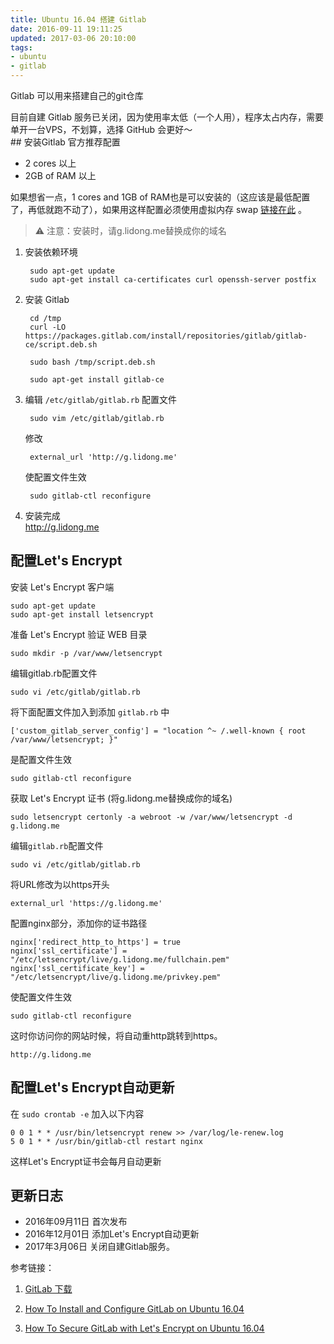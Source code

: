 ```yaml
---
title: Ubuntu 16.04 搭建 Gitlab
date: 2016-09-11 19:11:25
updated: 2017-03-06 20:10:00
tags:
- ubuntu
- gitlab
---
```


Gitlab 可以用来搭建自己的git仓库
<!--more-->
<div class="alert">
目前自建 Gitlab 服务已关闭，因为使用率太低（一个人用），程序太占内存，需要单开一台VPS，不划算，选择 GitHub 会更好～
</div>
## 安装Gitlab
官方推荐配置

- 2 cores 以上
- 2GB of RAM 以上

如果想省一点，1 cores and 1GB of RAM也是可以安装的（这应该是最低配置了，再低就跑不动了），如果用这样配置必须使用虚拟内存 swap [链接在此](https://lidong.me/blog/linux-enable-swap/) 。

> ⚠️ 注意：安装时，请g.lidong.me替换成你的域名

1. 安装依赖环境

        sudo apt-get update
        sudo apt-get install ca-certificates curl openssh-server postfix

2. 安装 Gitlab
   
        cd /tmp
        curl -LO https://packages.gitlab.com/install/repositories/gitlab/gitlab-ce/script.deb.sh

        sudo bash /tmp/script.deb.sh
    
        sudo apt-get install gitlab-ce
3. 编辑 `/etc/gitlab/gitlab.rb` 配置文件

        sudo vim /etc/gitlab/gitlab.rb
    
    修改
    
        external_url 'http://g.lidong.me' 
    
    使配置文件生效
    
        sudo gitlab-ctl reconfigure
4. 安装完成  
http://g.lidong.me 
    
## 配置Let's Encrypt

安装 Let's Encrypt 客户端
    
    sudo apt-get update
    sudo apt-get install letsencrypt
    
准备 Let's Encrypt 验证 WEB 目录

    sudo mkdir -p /var/www/letsencrypt
   
编辑gitlab.rb配置文件

    sudo vi /etc/gitlab/gitlab.rb
   
将下面配置文件加入到添加 `gitlab.rb` 中

    ['custom_gitlab_server_config'] = "location ^~ /.well-known { root /var/www/letsencrypt; }"

            
是配置文件生效

    sudo gitlab-ctl reconfigure

获取 Let's Encrypt 证书
(将g.lidong.me替换成你的域名)

    sudo letsencrypt certonly -a webroot -w /var/www/letsencrypt -d g.lidong.me
    
编辑`gitlab.rb`配置文件

    sudo vi /etc/gitlab/gitlab.rb
将URL修改为以https开头
    
    external_url 'https://g.lidong.me'

配置nginx部分，添加你的证书路径

    nginx['redirect_http_to_https'] = true
    nginx['ssl_certificate'] = "/etc/letsencrypt/live/g.lidong.me/fullchain.pem"
    nginx['ssl_certificate_key'] = "/etc/letsencrypt/live/g.lidong.me/privkey.pem"

使配置文件生效

    sudo gitlab-ctl reconfigure
    
这时你访问你的网站时候，将自动重http跳转到https。

    http://g.lidong.me
    
## 配置Let's Encrypt自动更新

在 `sudo crontab -e` 加入以下内容

    0 0 1 * * /usr/bin/letsencrypt renew >> /var/log/le-renew.log
    5 0 1 * * /usr/bin/gitlab-ctl restart nginx

这样Let's Encrypt证书会每月自动更新

## 更新日志

- 2016年09月11日 首次发布
- 2016年12月01日 添加Let's Encrypt自动更新
- 2017年3月06日 关闭自建Gitlab服务。

参考链接：
  
1. [GitLab 下载](https://about.gitlab.com/downloads/)  

2. [How To Install and Configure GitLab on Ubuntu 16.04](https://www.digitalocean.com/community/tutorials/how-to-install-and-configure-gitlab-on-ubuntu-16-04)
    
3. [How To Secure GitLab with Let's Encrypt on Ubuntu 16.04](https://www.digitalocean.com/community/tutorials/how-to-secure-gitlab-with-let-s-encrypt-on-ubuntu-16-04)


